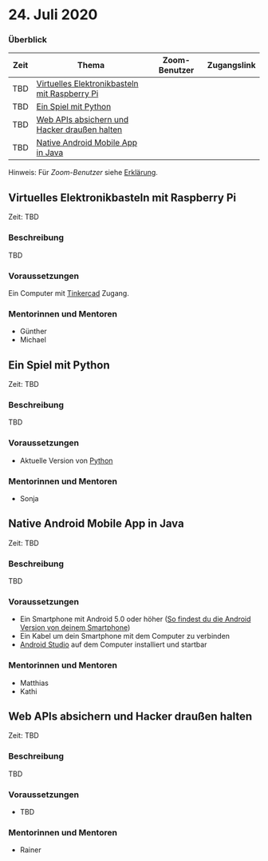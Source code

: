 # 24. Juli 2020

### Überblick

| Zeit        | Thema                                                                                           | Zoom-Benutzer | Zugangslink |
| ----------- | ----------------------------------------------------------------------------------------------- | ------------- | ----------- |
| TBD         | [Virtuelles Elektronikbasteln mit Raspberry Pi](#virtuelles-elektronikbasteln-mit-raspberry-pi) |               |             |
| TBD         | [Ein Spiel mit Python](#ein-spiel-mit-python)                                                   |               |             |
| TBD         | [Web APIs absichern und Hacker draußen halten](#web-apis-absichern-und-hacker-drauen-lassen)    |               |             |
| TBD         | [Native Android Mobile App in Java](#native-android-mobile-app-in-java)                         |               |             |


Hinweis: Für _Zoom-Benutzer_ siehe [Erklärung](https://github.com/coderdojo-linz/coderdojo-online/blob/master/Zoom.md).


## Virtuelles Elektronikbasteln mit Raspberry Pi

Zeit: TBD

### Beschreibung

TBD

### Voraussetzungen

Ein Computer mit [Tinkercad](https://www.tinkercad.com) Zugang.

### Mentorinnen und Mentoren

- Günther
- Michael


## Ein Spiel mit Python

Zeit: TBD

### Beschreibung

TBD

### Voraussetzungen

- Aktuelle Version von [Python](https://www.python.org/downloads/)

### Mentorinnen und Mentoren

- Sonja


## Native Android Mobile App in Java

Zeit: TBD

### Beschreibung

TBD

### Voraussetzungen

- Ein Smartphone mit Android 5.0 oder höher ([So findest du die Android Version von deinem Smartphone](https://support.google.com/android/answer/7680439?hl=de))
- Ein Kabel um dein Smartphone mit dem Computer zu verbinden
- [Android Studio](https://developer.android.com/studio/install) auf dem Computer installiert und startbar

### Mentorinnen und Mentoren

- Matthias
- Kathi


## Web APIs absichern und Hacker draußen halten

Zeit: TBD

### Beschreibung

TBD

### Voraussetzungen

- TBD

### Mentorinnen und Mentoren

- Rainer
